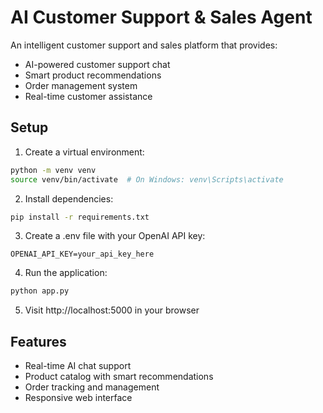 # AI Customer Support & Sales Agent

An intelligent customer support and sales platform that provides:
- AI-powered customer support chat
- Smart product recommendations
- Order management system
- Real-time customer assistance

## Setup
1. Create a virtual environment:
```bash
python -m venv venv
source venv/bin/activate  # On Windows: venv\Scripts\activate
```

2. Install dependencies:
```bash
pip install -r requirements.txt
```

3. Create a .env file with your OpenAI API key:
```
OPENAI_API_KEY=your_api_key_here
```

4. Run the application:
```bash
python app.py
```

5. Visit http://localhost:5000 in your browser

## Features
- Real-time AI chat support
- Product catalog with smart recommendations
- Order tracking and management
- Responsive web interface
